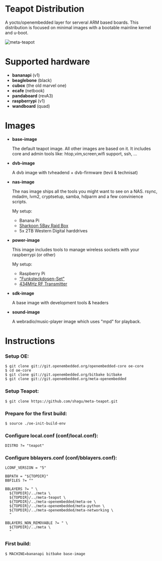 # Teapot Distribution

A yocto/openembedded layer for serveral ARM based boards.
This distribution is focused on minimal images 
with a bootable mainline kernel and u-boot.

![meta-teapot](https://i.imgur.com/liHq1Sb.png)

# Supported hardware
- **bananapi** (v1)
- **beaglebone** (black)
- **cubox** (the old marvel one)
- **ecafe** (netbook)
- **pandaboard** (revA3)
- **raspberrypi** (v1)
- **wandboard** (quad)

# Images
- **base-image**

	The default teapot image. All other images are based on it.
	It includes core and admin tools like:
	htop,vim,screen,wifi support, ssh, ...

- **dvb-image**

	A dvb image with tvheadend + dvb-firmware (tevii & technisat)

- **nas-image**

	The nas image ships all the tools you might want to see on a NAS.
	rsync, mdadm, lvm2, cryptsetup, samba, hdparm and a few convinience scripts.
	
	My setup: 
	- Banana Pi
	- [Sharkoon 5Bay Raid Box](https://de.sharkoon.com/product//11353#desc) 
	- 5x 2TB Western Digital harddrives


- **power-image**

	This image includes tools to manage wireless sockets with your raspberrypi (or other)

	My setup:
	- Raspberry Pi 
	- ["Funksteckdosen-Set"](http://www.pollin.de/shop/dt/MzMzOTQ0OTk-/Haustechnik/Funkschaltsysteme/Funksteckdosen_Set_mit_3_Steckdosen.html)
	- [434MHz RF Transmitter](http://www.amazon.de/gp/product/B007XEXICS)


- **sdk-image**

	A base image with development tools & headers

- **sound-image**

	A webradio/music-player image which uses "mpd" for playback.


# Instructions

### Setup OE:

	$ git clone git://git.openembedded.org/openembedded-core oe-core
	$ cd oe-core
	$ git clone git://git.openembedded.org/bitbake bitbake
	$ git clone git://git.openembedded.org/meta-openembedded


### Setup Teapot:

	$ git clone https://github.com/shagu/meta-teapot.git

### Prepare for the first build:

	$ source ./oe-init-build-env


### Configure local.conf (conf/local.conf):

	DISTRO ?= "teapot"


### Configure bblayers.conf (conf/bblayers.conf):

	LCONF_VERSION = "5"

	BBPATH = "${TOPDIR}"
	BBFILES ?= ""

	BBLAYERS ?= " \
	  ${TOPDIR}/../meta \
	  ${TOPDIR}/../meta-teapot \
	  ${TOPDIR}/../meta-openembedded/meta-oe \
	  ${TOPDIR}/../meta-openembedded/meta-python \
	  ${TOPDIR}/../meta-openembedded/meta-networking \
	  "

	BBLAYERS_NON_REMOVABLE ?= " \
	  ${TOPDIR}/../meta \
	  "

### First build:

	$ MACHINE=bananapi bitbake base-image
